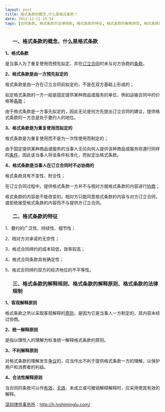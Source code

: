 ```yaml
---
layout: post
title: 格式条款的概念,什么是格式条款？
date: 2012-12-11 15:54
tags: [合同条款, 格式条款的法律规制, 格式条款的特征, 格式条款的解释原则, 格式条款的解释规则, 深圳合同纠纷律师]
---
```

<ol>
<h3>一、格式条款的概念、什么是格式条款</h3>
</ol>
<strong>1、格式条款</strong>

是当事人为了重复使用而预先拟定、并在<a href="http://h.lvshiminglu.com/law/748.html">订立合同</a>时未与对方协商的<a href="http://h.lvshiminglu.com/law/720.html">条款</a>。

<strong>2、格式条款是由一方预先拟定的</strong>

格式条款是由一方在订立合同前拟定的，不是在双方基础上形成的；

拟定格式条款的一方一般是固定提供某种商品或服务的单位，例如运输合同中的价格等<a href="http://h.lvshiminglu.com/law/874.html">条款</a>；

由于格式条款是一方事先拟定的，因此无论是何方先提出订立合同的建议，提供格式条款的一方总是处于要约人的地位。

<strong>3、格式条款是为重复使用而拟定的</strong>

格式条款是为重复使用而不是为一次性使用而制定的；

由于固定提供某种商品或服务的当事人无论向何人提供该种商品或服务将遵行同样的<a href="http://h.lvshiminglu.com/law/858.html">条件</a>，因此该当事人将该条件标准化，而拟定出格式条款。

<strong>4、格式条款是当事人在订立合同时不必协商的</strong>

格式条款具有不变性、附合性；

在订立合同过程中，提供格式条款一方并不与相对方就格式条款的内容进行<a href="http://h.lvshiminglu.com/law/175.html">协商</a>；

格式条款的内容是不能改变的，相对方只能同意格式条款的内容与对方订立合同，或拒绝接受格式条款的内容而不与提供方订立合同。
<ol>
<h3>二、格式条款的特征</h3>
</ol>
1、要约的广泛性、持续性、细节性；

2、相对方对承诺的无奈性；

3、格式合同缔约的成本较低，效率较高；

4、格式合同条款具有确定性；

5、格式合同缔约双方的经济地位的不平等性。
<ol>
<h3>三、格式条款的解释规则、格式条款的解释原则、格式条款的法律规制</h3>
</ol>
<strong>1、客观解释原则</strong>

格式条款之所以采取客观解释的<a href="http://h.lvshiminglu.com/law/872.html">原则</a>，是因为它是当事人一方制定的，其内容未经过协商。

<strong>2、统一解释原则 </strong>

是指以理性人的理解为标准统一解释格式条款的原则。

<strong>3、不利解释原则</strong>

对格式条款的理解发生<a href="http://h.lvshiminglu.com/law/709.html">争议</a>的，应当作出不利于提供格式条款一方的理解，以保护用户和消费者的利益。

<strong>4、合法性解释原则</strong>

当合同的条款可以作<a href="http://h.lvshiminglu.com/law/699.html">有效</a>、<a href="http://h.lvshiminglu.com/law/690.html">无效</a>、未成立或可撤销解释解释时，应采用使其有效的解释。

<a href="http://h.lvshiminglu.com/">深圳律师事务所</a>：<a href="http://h.lvshiminglu.com/">http://h.lvshiminglu.com/</a>

